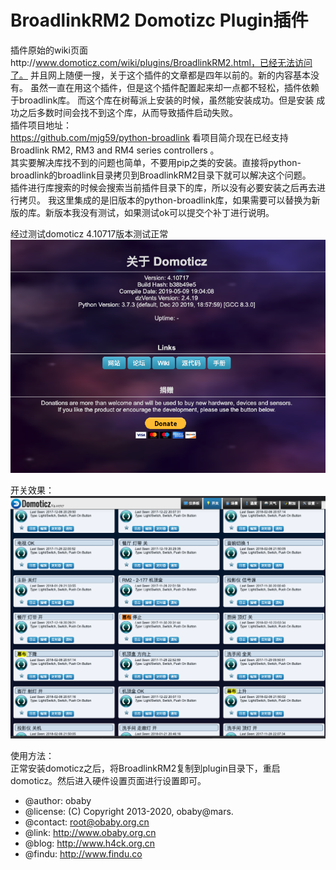 BroadlinkRM2 Domotizc Plugin插件
===

插件原始的wiki页面http://www.domoticz.com/wiki/plugins/BroadlinkRM2.html，已经无法访问了。
并且网上随便一搜，关于这个插件的文章都是四年以前的。新的内容基本没有。
虽然一直在用这个插件，但是这个插件配置起来却一点都不轻松，插件依赖于broadlink库。
而这个库在树莓派上安装的时候，虽然能安装成功。但是安装 成功之后多数时间会找不到这个库，从而导致插件启动失败。  
插件项目地址：  
https://github.com/mjg59/python-broadlink
看项目简介现在已经支持Broadlink RM2, RM3 and RM4 series controllers 。  
其实要解决库找不到的问题也简单，不要用pip之类的安装。直接将python-broadlink的broadlink目录拷贝到BroadlinkRM2目录下就可以解决这个问题。  
插件进行库搜索的时候会搜索当前插件目录下的库，所以没有必要安装之后再去进行拷贝。
我这里集成的是旧版本的python-broadlink库，如果需要可以替换为新版的库。新版本我没有测试，如果测试ok可以提交个补丁进行说明。  

经过测试domoticz 4.10717版本测试正常    
![version](screenshots/version.png)

开关效果：  
![screen](screenshots/screen.png)

使用方法：  
正常安装domoticz之后，将BroadlinkRM2复制到plugin目录下，重启domoticz。然后进入硬件设置页面进行设置即可。

- @author: obaby  
- @license: (C) Copyright 2013-2020, obaby@mars.  
- @contact: root@obaby.org.cn  
- @link: http://www.obaby.org.cn  
- @blog: http://www.h4ck.org.cn  
- @findu: http://www.findu.co
